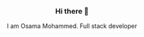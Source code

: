 <div style="text-align: center; padding: 15px; border-radius: 20px; background-color: blac;">
  <h3>Hi there 👋</h3>
  <p>
    I am Osama Mohammed. Full stack developer
  </p>
</div>
<!--
**osama-mhmd/osama-mhmd** is a ✨ _special_ ✨ repository because its `README.md` (this file) appears on your GitHub profile.

Here are some ideas to get you started:

- 🔭 I’m currently working on ...
- 🌱 I’m currently learning ...
- 👯 I’m looking to collaborate on ...
- 🤔 I’m looking for help with ...
- 💬 Ask me about ...
- 📫 How to reach me: ...
- 😄 Pronouns: ...
- ⚡ Fun fact: ...
-->
